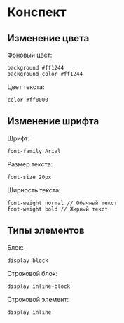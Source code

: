 # Конспект

## Изменение цвета

Фоновый цвет:

```stylus
background #ff1244
background-color #ff1244
```

Цвет текста:

```stylus
color #ff0000
```

## Изменение шрифта

Шрифт:

```stylus
font-family Arial
```

Размер текста:

```stylus
font-size 20px
```

Ширность текста:

```stylus
font-weight normal // Обычный текст
font-weight bold // Жирный текст
```

## Типы элементов

Блок:

```stylus
display block
```

Строковой блок:

```stylus
display inline-block
```

Строковой элемент:

```stylus
display inline
```
